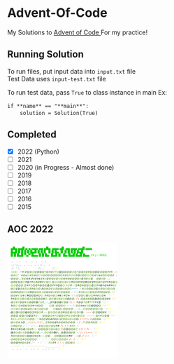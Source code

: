 # Advent-Of-Code

My Solutions to [Advent of Code ](https://adventofcode.com/)
For my practice!

## Running Solution

To run files, put input data into `input.txt` file  
Test Data uses `input-test.txt` file

To run test data, pass `True` to class instance in main
Ex:

```
if **name** == "**main**":
    solution = Solution(True)
```

## Completed

- [x] 2022 (Python)
- [ ] 2021
- [ ] 2020 (in Progress - Almost done)
- [ ] 2019
- [ ] 2018
- [ ] 2017
- [ ] 2016
- [ ] 2015

## AOC 2022

<a href="https://adventofcode.com"><img src="2022/calendar.svg" width="50%" /></a>
